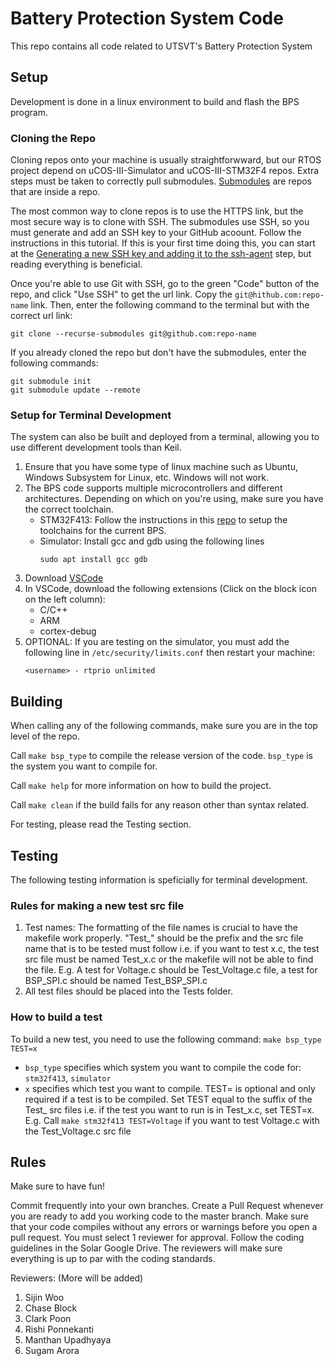 # Battery Protection System Code
This repo contains all code related to UTSVT's Battery Protection System

## Setup
Development is done in a linux environment to build and flash the BPS program.

### Cloning the Repo
Cloning repos onto your machine is usually straightforwward, but our RTOS project depend on uCOS-III-Simulator and uCOS-III-STM32F4 repos. Extra steps must be taken to correctly pull submodules. [Submodules](https://git-scm.com/book/en/v2/Git-Tools-Submodules) are repos that are inside a repo.

The most common way to clone repos is to use the HTTPS link, but the most secure way is to clone with SSH. The submodules use SSH, so you must generate and add an SSH key to your GitHub acoount. Follow the instructions in this tutorial. If this is your first time doing this, you can start at the [Generating a new SSH key and adding it to the ssh-agent](https://docs.github.com/en/github/authenticating-to-github/generating-a-new-ssh-key-and-adding-it-to-the-ssh-agent) step, but reading everything is beneficial.

Once you're able to use Git with SSH, go to the green "Code" button of the repo, and click "Use SSH" to get the url link. Copy the `git@hithub.com:repo-name` link. Then, enter the following command to the terminal but with the correct url link:

```
git clone --recurse-submodules git@github.com:repo-name
```
If you already cloned the repo but don't have the submodules, enter the following commands:

```
git submodule init
git submodule update --remote
```

### Setup for Terminal Development
The system can also be built and deployed from a terminal, allowing you to use different development tools than Keil.
1. Ensure that you have some type of linux machine such as Ubuntu, Windows Subsystem for Linux, etc. Windows will not work.
2. The BPS code supports multiple microcontrollers and different architectures. Depending on which on you're using, make sure you have the correct toolchain.
    - STM32F413: Follow the instructions in this [repo](https://github.com/SijWoo/ARM-Toolchain-Setup) to setup the toolchains for the current BPS.
    - Simulator: Install gcc and gdb using the following lines
        ```
        sudo apt install gcc gdb
        ```
3. Download [VSCode](https://code.visualstudio.com/)
4. In VSCode, download the following extensions (Click on the block icon on the left column):
    - C/C++
    - ARM
    - cortex-debug
5. OPTIONAL: If you are testing on the simulator, you must add the following line in `/etc/security/limits.conf` then restart your machine:
    ```
    <username> - rtprio unlimited
    ```

## Building
When calling any of the following commands, make sure you are in the top level of the repo.

Call ```make bsp_type``` to compile the release version of the code. ```bsp_type``` is the system you want to compile for.

Call ```make help``` for more information on how to build the project.

Call ```make clean``` if the build fails for any reason other than syntax related.

For testing, please read the Testing section.

## Testing
The following testing information is speficially for terminal development.

### Rules for making a new test src file
1. Test names: The formatting of the file names is crucial to have the makefile work properly. "Test_" should be the prefix and the src file name that is to be tested must follow i.e. if you want to test x.c, the test src file must be named Test_x.c or the makefile will not be able to find the file.
    E.g. A test for Voltage.c should be Test_Voltage.c file, a test for BSP_SPI.c should be named Test_BSP_SPI.c
2. All test files should be placed into the Tests folder.

### How to build a test
To build a new test, you need to use the following command:
```make bsp_type TEST=x```

- ```bsp_type``` specifies which system you want to compile the code for: ```stm32f413```, ```simulator```
- ```x``` specifies which test you want to compile. TEST= is optional and only required if a test is to be compiled. Set TEST equal to the suffix of the Test_ src files i.e. if the test you want to run is in Test_x.c, set TEST=x.
    E.g. Call ```make stm32f413 TEST=Voltage``` if you want to test Voltage.c with the Test_Voltage.c src file

## Rules
Make sure to have fun!

Commit frequently into your own branches. Create a Pull Request whenever you are ready to add you working code to the master branch. Make sure that your code compiles without any errors or warnings before you open a pull request. You must select 1 reviewer for approval. Follow the coding guidelines in the Solar Google Drive. The reviewers will make sure everything is up to par with the coding standards.

Reviewers: (More will be added)
1. Sijin Woo
2. Chase Block
3. Clark Poon
4. Rishi Ponnekanti
5. Manthan Upadhyaya
6. Sugam Arora
